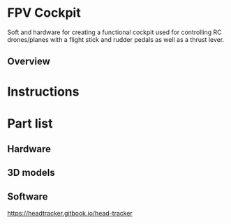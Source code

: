 # FPV Cockpit
Soft and hardware for creating a functional cockpit used for controlling RC drones/planes with a flight stick and rudder pedals as well as a thrust lever.

## Overview


# Instructions


# Part list

## Hardware

## 3D models

## Software
https://headtracker.gitbook.io/head-tracker
